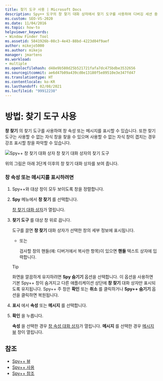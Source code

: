 ```yaml
---
title: 찾기 도구 사용 | Microsoft Docs
description: Spy++ 도구의 창 찾기 대화 상자에서 찾기 도구를 사용하여 디버깅 세션 중에 창 속성 또는 메시지를 표시합니다.
ms.custom: SEO-VS-2020
ms.date: 11/04/2016
ms.topic: how-to
helpviewer_keywords:
- Window Finder Tool
ms.assetid: 5841926b-08c3-4e43-88bd-4223d04f9aef
author: mikejo5000
ms.author: mikejo
manager: jmartens
ms.workload:
- multiple
ms.openlocfilehash: d48e9b580d25b521721fafa7dc475bdbe3532656
ms.sourcegitcommit: ae6d47b09a439cd0e13180f5e89510e3e347fd47
ms.translationtype: HT
ms.contentlocale: ko-KR
ms.lasthandoff: 02/08/2021
ms.locfileid: "99912238"
---
```

# <a name="how-to-use-the-finder-tool"></a>방법: 찾기 도구 사용
**창 찾기** 의 찾기 도구를 사용하여 창 속성 또는 메시지를 표시할 수 있습니다. 또한 찾기 도구는 사용할 수 없는 자식 창을 찾을 수 있으며 사용할 수 없는 자식 창이 겹치는 경우 강조 표시할 창을 파악할 수 있습니다.

 ![Spy&#43;&#43; 창 찾기 대화 상자](../debugger/media/icon_spy--_find.png "Icon_Spy++_Find") 창 찾기 대화 상자의 찾기 도구

 위의 그림은 아래 3단계 이후의 창 찾기 대화 상자를 보여 줍니다.

### <a name="to-display-window-properties-or-messages"></a>창 속성 또는 메시지를 표시하려면

1. Spy++와 대상 창이 모두 보이도록 창을 정렬합니다.

2. **Spy** 메뉴에서 **창 찾기** 를 선택합니다.

    [창 찾기 대화 상자](../debugger/find-window-dialog-box.md)가 열립니다.

3. **찾기 도구** 를 대상 창 위로 끕니다.

    도구를 끌면 **창 찾기** 대화 상자가 선택한 창의 세부 정보에 표시됩니다.

   - 또는

     검사할 창의 핸들(예: 디버거에서 복사한 항목)이 있으면 **핸들** 텍스트 상자에 입력합니다.

   > [!TIP]
   > 화면을 깔끔하게 유지하려면 **Spy 숨기기** 옵션을 선택합니다. 이 옵션을 사용하면 기본 Spy++ 창이 숨겨지고 다른 애플리케이션 상단에 **창 찾기** 대화 상자만 표시되도록 유지됩니다. Spy++ 주 창은 **확인** 또는 **취소** 를 클릭하거나 **Spy++ 숨기기** 옵션을 클릭하면 복원됩니다.

4. **표시** 에서 **속성** 또는 **메시지** 를 선택합니다.

5. **확인** 을 누릅니다.

    **속성** 을 선택한 경우 [창 속성 대화 상자](../debugger/window-properties-dialog-box.md)가 열립니다. **메시지** 를 선택한 경우 [메시지 뷰](../debugger/messages-view.md) 창이 열립니다.

## <a name="see-also"></a>참조
- [Spy++ 뷰](../debugger/spy-increment-views.md)
- [Spy++ 사용](../debugger/using-spy-increment.md)
- [Spy++ 참조](../debugger/spy-increment-reference.md)